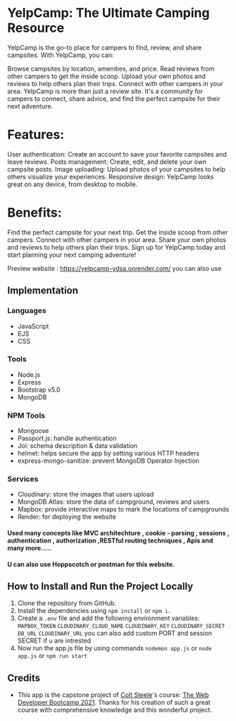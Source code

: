 # YelpCamp: The Ultimate Camping Resource

YelpCamp is the go-to place for campers to find, review, and share campsites. With YelpCamp, you can:

Browse campsites by location, amenities, and price.
Read reviews from other campers to get the inside scoop.
Upload your own photos and reviews to help others plan their trips.
Connect with other campers in your area.
YelpCamp is more than just a review site. It's a community for campers to connect, share advice, and find the perfect campsite for their next adventure.

# Features:

User authentication: Create an account to save your favorite campsites and leave reviews.
Posts management: Create, edit, and delete your own campsite posts.
Image uploading: Upload photos of your campsites to help others visualize your experiences.
Responsive design: YelpCamp looks great on any device, from desktop to mobile.
# Benefits:

Find the perfect campsite for your next trip.
Get the inside scoop from other campers.
Connect with other campers in your area.
Share your own photos and reviews to help others plan their trips.
Sign up for YelpCamp today and start planning your next camping adventure!

Preview website :   https://yelpcamp-ydsa.onrender.com/
you can also use 
## Implementation

### Languages

* JavaScript
* EJS
* CSS

### Tools

* Node.js
* Express
* Bootstrap v5.0
* MongoDB

### NPM Tools

* Mongoose
* Passport.js: handle authentication
* Joi: schema description & data validation
* helmet: helps secure the app by setting various HTTP headers
* express-mongo-sanitize: prevent MongoDB Operator Injection

### Services

* Cloudinary: store the images that users upload
* MongoDB Atlas: store the data of campground, reviews and users
* Mapbox: provide interactive maps to mark the locations of campgrounds
* Render: for deploying the website

#### Used many concepts like MVC architechture , cookie - parsing , sessions , authentication , authorization ,RESTful routing techniques , Apis and many more.....
#### U can also use Hoppscotch or postman for this website.
## How to Install and Run the Project Locally

1. Clone the repository from GitHub.
2. Install the dependencies using `npm install` or `npm i`.
3. Create a `.env` file and add the following environment variables:
   `MAPBOX_TOKEN`
   `CLOUDINARY_CLOUD_NAME`
   `CLOUDINARY_KEY`
   `CLOUDINARY_SECRET`
   `DB_URL`
   `CLOUDINARY_URL`
    you can also add custom PORT and session SECRET if u are intrested
4. Now run the app.js file by using commands `nodemon app.js` or `node app.js` or `npm run start`
## Credits
* This app is the capstone project of [Colt Steele](https://github.com/Colt)'s course: [The Web Developer Bootcamp 2021](https://github.com/Colt/YelpCamp). Thanks for his creation of such a great course with comprehensive knowledge and this wonderful project.
